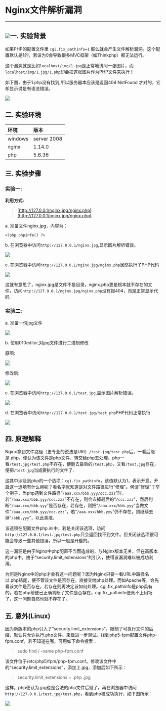 # Nginx文件解析漏洞

---

## ![](/fileParser/image/niginx-logo.jpg)一. 实验背景

如果PHP的配置文件里 `cgi.fix_pathinfo=1` 那么就会产生文件解析漏洞。这个配置默认是1的，若设为0会导致很多MVC框架（如Thinkphp）都无法运行。

这个漏洞就是比如`localhost/img/1.jpg`是正常地访问一张图片，而`localhost/img/1.jpg/1.php`却会把这张图片作为PHP文件来执行！

如下图，由于1.php没有找到,所以服务器本应该是返回404 NotFound 才对的，它却显示说是有语法错误。

![](/fileParser/image/nginx-FP_1.png)

## 二. 实验环境

| 环境 | 版本 |
| :--- | :--- |
| windows | server 2008 |
| nginx | 1.14.0 |
| php | 5.6.36 |

## 三. 实验步骤

### 实验一:

**利用方式:**

> [http://127.0.0.1/nginx.jpg/nginx.php](http://127.0.0.1/nginx.jpg/nginx.php)

a. 准备文件nginx.jpg，内容为：

```
<?php phpinfo() ?>
```

b. 在浏览器中访问`http://127.0.0.1/nginx.jpg`,显示图片解析错误。

![](/fileParser/image/nginx-FP_3.png)

c. 在浏览器中访问`http://127.0.0.1/nginx.jpg/nginx.php`居然执行了PHP代码

![](/fileParser/image/nginx-FP_4.png)

这就有意思了，nginx.jpg是文件不是目录，nginx.php更是根本就不存在的文件，访问`http://127.0.0.1/nginx.jpg/nginx.php`没有报404，而是正常显示代码.

### 实验二:

a. 准备一份jpg文件

![](/fileParser/image/test.jpg)

b. 使用010editor,对jpg文件进行二进制修改

原图:

![](/fileParser/image/nginx-FP_5.png)

修改后:

![](/fileParser/image/nginx-FP_6.png)

c. 在浏览器中访问`http://127.0.0.1/test.jpg`,显示图片解析错误。

![](/fileParser/image/nginx-FP_7.png)

d. 在浏览器中访问`http://127.0.0.1/test.jpg/test.php`PHP代码正常执行

![](/fileParser/image/nginx-FP_8.png)

## 四. 原理解释

Nginx拿到文件路径（更专业的说法是URI）`/test.jpg/test.php`后，一看后缀是.php，便认为该文件是php文件，转交给php去处理。php一看`/test.jpg/test.php`不存在，便删去最后的`/test.php`，又看`/test.jpg`存在，便把`/test.jpg`当成要执行的文件了.

这其中涉及到php的一个选项：`cgi.fix_pathinfo`，该值默认为1，表示开启。开启这一选项有什么用呢？看名字就知道是对文件路径进行“修理”。何谓“修理”？举个例子，当php遇到文件路径“`/aaa.xxx/bbb.yyy/ccc.zzz`”时，若“`/aaa.xxx/bbb.yyy/ccc.zzz`”不存在，则会去掉最后的“`/ccc.zzz`”，然后判断“`/aaa.xxx/bbb.yyy`”是否存在，若存在，则把“`/aaa.xxx/bbb.yyy`”当做文件“`/aaa.xxx/bbb.yyy/ccc.zzz`”，若“`/aaa.xxx/bbb.yyy`”仍不存在，则继续去掉“`/bbb.yyy`”，以此类推。

该选项在配置文件php.ini中。若是关闭该选项，访问`http://127.0.0.1/test.jpg/test.php`只会返回找不到文件。但关闭该选项很可能会导致一些其他错误，所以一般是开启的。

这一漏洞是由于Nginx中php配置不当而造成的，与Nginx版本无关，但在高版本的php中，由于“security.limit\_extensions”的引入，使得该漏洞难以被成功利用。

为何是Nginx中的php才会有这一问题呢？因为Nginx只要一看URL中路径名以.php结尾，便不管该文件是否存在，直接交给php处理。而如Apache等，会先看该文件是否存在，若存在则再决定该如何处理。cgi.fix\_pathinfo是php具有的，若在php前便已正确判断了文件是否存在，cgi.fix\_pathinfo便派不上用场了，这一问题自然也就不存在了。

## 五. 意外\(Linux\)

因为新版本的php引入了“security.limit\_extensions”，限制了可执行文件的后缀，默认只允许执行.php文件。来做进一步测试。找到php5-fpm配置文件php-fpm.conf，若不知道在哪，可用如下命令搜索：

> sudo find / -name php-fpm.conf

该文件位于/etc/php5/fpm/php-fpm.conf。修改该文件中的“security.limit\_extensions”，添加上.jpg，添加后如下所示：

> security.limit\_extensions = .php .jpg

这样，php便认为.jpg也是合法的php文件后缀了，再在浏览器中访问`http://127.0.0.1/test.jpg/test.php`，看到php被成功执行，如下图所示：

![](/fileParser/image/nginx-FP_9.png)